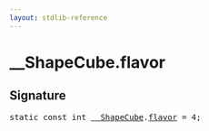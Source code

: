```yaml
---
layout: stdlib-reference
---
```


# __ShapeCube.flavor

## Signature
<pre>
<span class='code_keyword'>static</span> <span class='code_keyword'>const</span> int <a href="/stdlib-reference/types/ShapeCube/index" class="code_type">__ShapeCube</a>.<a href="/stdlib-reference/types/ShapeCube/flavor" class="code_var">flavor</a> = 4;
</pre>

